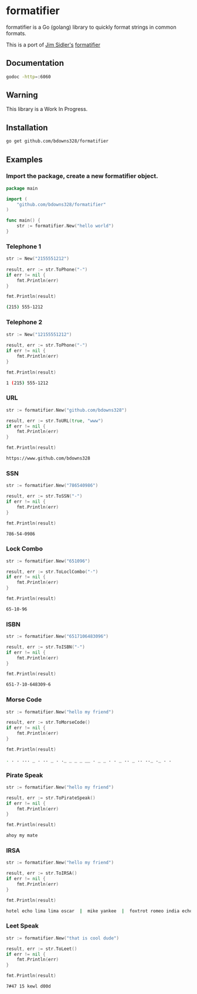 # formatifier

formatifier is a Go (golang) library to quickly format strings in common formats.

This is a port of [Jim Sidler's](https://github.com/jvsidler) [formatifier](https://github.com/jvsidler/formatifier) 

## Documentation

```bash
godoc -http=:6060
```

## Warning

This library is a Work In Progress.

## Installation

```bash
go get github.com/bdowns328/formatifier
```

## Examples

### Import the package, create a new formatifier object.

```Go
package main

import (
    "github.com/bdowns328/formatifier"
)

func main() {
    str := formatifier.New("hello world")
}
```

### Telephone 1

```Go
str := New("2155551212")
	
result, err := str.ToPhone("-")
if err != nil {
    fmt.Println(err)
}

fmt.Println(result)
```
```bash
(215) 555-1212
```

### Telephone 2

```Go
str := New("12155551212")
	
result, err := str.ToPhone("-")
if err != nil {
    fmt.Println(err)
}

fmt.Println(result)
```
```bash
1 (215) 555-1212
```

### URL

```Go
str := formatifier.New("github.com/bdowns328")

result, err := str.ToURL(true, "www")
if err != nil {
    fmt.Println(err)
}

fmt.Println(result)
```
```bash
https://www.github.com/bdowns328
```

### SSN

```Go
str := formatifier.New("786540986")

result, err := str.ToSSN("-")
if err != nil {
    fmt.Println(err)
}

fmt.Println(result)
```
```bash
786-54-0986
```

### Lock Combo

```Go
str := formatifier.New("651096")

result, err := str.ToLoclCombo("-")
if err != nil {
    fmt.Println(err)
}

fmt.Println(result)
```
```bash
65-10-96
```

### ISBN

```Go
str := formatifier.New("6517106483096")

result, err := str.ToISBN("-")
if err != nil {
    fmt.Println(err)
}

fmt.Println(result)
```
```bash
651-7-10-648309-6
```
### Morse Code

```Go
str := formatifier.New("hello my friend")

result, err := str.ToMorseCode()
if err != nil {
    fmt.Println(err)
}

fmt.Println(result)
```
```bash
. . . ... _ . .. _ . ._ _ _ _ __ . _ _ . . _ .. _ .. .._ ._ . .
```

### Pirate Speak

```Go
str := formatifier.New("hello my friend")

result, err := str.ToPirateSpeak()
if err != nil {
    fmt.Println(err)
}

fmt.Println(result)
```
```bash
ahoy my mate
```

### IRSA

```Go
str := formatifier.New("hello my friend")

result, err := str.ToIRSA()
if err != nil {
    fmt.Println(err)
}

fmt.Println(result)
```
```bash
hotel echo lima lima oscar  |  mike yankee  |  foxtrot romeo india echo november delta 
```

### Leet Speak

```Go
str := formatifier.New("that is cool dude")

result, err := str.ToLeet()
if err != nil {
    fmt.Println(err)
}

fmt.Println(result)
```
```bash
7#47 15 kewl d00d
```


